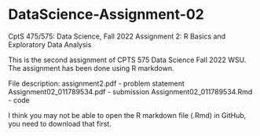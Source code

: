 # DataScience-Assignment-02
CptS 475/575: Data Science, Fall 2022 Assignment 2: R Basics and Exploratory Data Analysis

This is the second assignment of CPTS 575 Data Science Fall 2022 WSU. The assignment has been done using R markdown. 

File description:
assignment2.pdf - problem statement
Assignment02_011789534.pdf - submission
Assignment02_011789534.Rmd - code

I think you may not be able to open the R markdown file (.Rmd) in GitHub, you need to download that first. 
